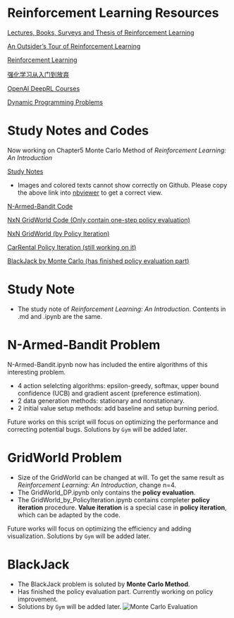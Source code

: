 # Reinforcement Learning Resources
[Lectures, Books, Surveys and Thesis of Reinforcement Learning](https://github.com/aikorea/awesome-rl)

[An Outsider’s Tour of Reinforcement Learning](http://www.argmin.net/2018/06/25/outsider-rl/)

[Reinforcement Learning](https://github.com/RL-Research-Cohiba/Reinforcement_Learning)

[强化学习从入门到放弃](https://github.com/wwxFromTju/awesome-reinforcement-learning-zh)

[OpenAI DeepRL Courses](https://spinningup.openai.com/en/latest/)

[Dynamic Programming Problems](https://blog.usejournal.com/top-50-dynamic-programming-practice-problems-4208fed71aa3)

# Study Notes and Codes

Now working on Chapter5 Monte Carlo Method of *Reinforcement Learning: An Introduction*

<a download="Reinforcement Learning Notes.md" href='https://github.com/leafsigh/Reinforcement_Learning/blob/master/Reinforcement-Learning-Notes.ipynb'>Study Notes</a>
- Images and colored texts cannot show correctly on Github. Please copy the above link into [nbviewer](https://nbviewer.jupyter.org) to get a correct view.

<a download="N_armed bandit.ipynb" href='https://github.com/leafsigh/Reinforcement_Learning/blob/master/N_armed%20bandit.ipynb'>N-Armed-Bandit Code</a>

<a download="GridWorld_DP.ipynb" href='https://github.com/leafsigh/Reinforcement_Learning/blob/master/GridWorld_DP.ipynb'>NxN GridWorld Code (Only contain one-step policy evaluation)</a>

<a download="GridWorld_by_PolicyIteration.ipynb" href='https://github.com/leafsigh/Reinforcement_Learning/blob/master/GridWorld_by_PolicyIteration.ipynb'>NxN GridWorld (by Policy Iteration)</a>

<a download="CarRental_PolicyIteration.ipynb" href='https://github.com/leafsigh/Reinforcement_Learning/blob/master/Policy_Iteration-Car_Rental_Problem%20.ipynb'>CarRental Policy Iteration (still working on it)</a>

<a download="BlackJack_MonteCarlo.ipynb" href='https://github.com/leafsigh/Reinforcement_Learning/blob/master/BlackJack_by_MonteCarlo.ipynb'>BlackJack by Monte Carlo (has finished policy evaluation part)</a>

# Study Note
- The study note of *Reinforcement Learning: An Introduction*. Contents in .md and .ipynb are the same.

# N-Armed-Bandit Problem
N-Armed-Bandit.ipynb now has included the entire algorithms of this interesting problem.
- 4 action selelcting algorithms: epsilon-greedy, softmax, upper bound confidence (UCB) and gradient ascent (preference estimation).
- 2 data generation methods: stationary and nonstationary.
- 2 initial value setup methods: add baseline and setup burning period.

Future works on this script will focus on optimizing the performance and correcting potential bugs.
Solutions by `Gym` will be added later.

# GridWorld Problem
- Size of the GridWorld can be changed at will. To get the same result as *Reinforcement Learning: An Introduction*, change n=4.
- The GridWorld_DP.ipynb only contains the **policy evaluation**.
- The GridWorld_by_PolicyIteration.ipynb contains completer **policy iteration** procedure. **Value iteration** is a special case in **policy iteration**, which can be adapted by the code.

Future works will focus on optimizing the efficiency and adding visualization.
Solutions by `Gym` will be added later.

# BlackJack
- The BlackJack problem is soluted by **Monte Carlo Method**.
- Has finished the policy evaluation part. Currently working on policy improvement.
- Solutions by `Gym` will be added later.
![Monte Carlo Evaluation]("https://github.com/leafsigh/Reinforcement-Learning/blob/master/BlackJack_Visualization/png_to_gif.gif")
